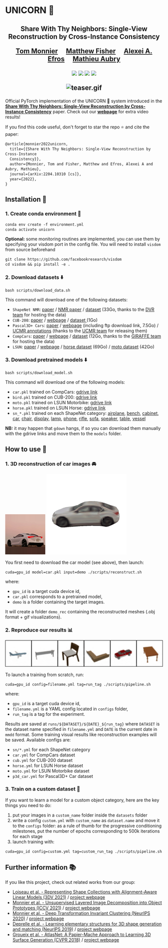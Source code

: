 # UNICORN :unicorn:

<div align="center">
<h2>
Share With Thy Neighbors: Single-View Reconstruction by Cross-Instance Consistency
<p></p>

<a href="http://imagine.enpc.fr/~monniert/">Tom Monnier</a>&emsp;
<a href="https://techmatt.github.io/">Matthew Fisher</a>&emsp;
<a href="https://people.eecs.berkeley.edu/~efros/">Alexei A. Efros</a>&emsp;
<a href="http://imagine.enpc.fr/~aubrym/">Mathieu Aubry</a>

<p></p>

<a href="http://imagine.enpc.fr/~monniert/UNICORN/"><img src="https://img.shields.io/badge/►-Webpage-blue.svg?colorA=333" height=35em></a>
<a href="https://arxiv.org/abs/2204.10310"><img src="https://img.shields.io/badge/►-Paper-blue.svg?colorA=333" height=35em></a>
<a href="http://imagine.enpc.fr/~monniert/UNICORN/poster.pdf"><img src="https://img.shields.io/badge/►-Poster-blue.svg?colorA=333" height=35em></a>
<a href="http://imagine.enpc.fr/~monniert/UNICORN/ref.bib"><img src="https://img.shields.io/badge/►-BibTeX-blue.svg?colorA=333" height=35em></a>
<p></p>

![teaser.gif](./media/teaser.gif)

</h2>
</div>

Official PyTorch implementation of the UNICORN :unicorn: system introduced in the [**Share
With Thy Neighbors: Single-View Reconstruction by Cross-Instance
 Consistency**](https://arxiv.org/abs/2204.10310) paper. Check out our 
[**webpage**](https://imagine.enpc.fr/~monniert/UNICORN) for extra video results!

If you find this code useful, don't forget to star the repo :star: and cite the paper:

```
@article{monnier2022unicorn,
  title={{Share With Thy Neighbors: Single-View Reconstruction by Cross-Instance 
  Consistency}},
  author={Monnier, Tom and Fisher, Matthew and Efros, Alexei A and Aubry, Mathieu},
  journal={arXiv:2204.10310 [cs]},
  year={2022},
}
```

## Installation :construction_worker:

### 1. Create conda environment :wrench:

```
conda env create -f environment.yml
conda activate unicorn
```

**Optional:** some monitoring routines are implemented, you can use them by specifying your
visdom port in the config file. You will need to install `visdom` from source beforehand

```
git clone https://github.com/facebookresearch/visdom
cd visdom && pip install -e .
```

### 2. Download datasets :arrow_down:

```
bash scripts/download_data.sh
```

This command will download one of the following datasets:

- `ShapeNet NMR`: [paper](https://arxiv.org/abs/1512.03012) / [NMR 
  paper](https://arxiv.org/abs/1711.07566) / 
  [dataset](https://s3.eu-central-1.amazonaws.com/avg-projects/differentiable_volumetric_rendering/data/NMR_Dataset.zip)
  (33Go, thanks to the [DVR 
  team](https://github.com/autonomousvision/differentiable_volumetric_rendering) for hosting 
  the data)
- `CUB-200`: [paper](https://authors.library.caltech.edu/27452/1/CUB_200_2011.pdf) / 
  [webpage](http://www.vision.caltech.edu/visipedia/CUB-200-2011.html) /
  [dataset ](https://data.caltech.edu/tindfiles/serve/1239ea37-e132-42ee-8c09-c383bb54e7ff/) 
  (1Go)
- `Pascal3D+ Cars`: [paper](https://cvgl.stanford.edu/papers/xiang_wacv14.pdf) /
  [webpage](https://cvgl.stanford.edu/projects/pascal3d.html) (including ftp download link, 
  7.5Go) / [UCMR
  annotations](https://people.eecs.berkeley.edu/~shubham-goel/projects/ucmr/cachedir-others.tar.gz)
  (thanks to the [UCMR team](https://github.com/shubham-goel/ucmr/) for releasing them)
- `CompCars`: [paper](http://mmlab.ie.cuhk.edu.hk/datasets/comp_cars/CompCars.pdf) / 
  [webpage](http://mmlab.ie.cuhk.edu.hk/datasets/comp_cars/) / 
  [dataset](https://s3.eu-central-1.amazonaws.com/avg-projects/giraffe/data/comprehensive_cars.zip) 
  (12Go, thanks to the [GIRAFFE team](https://github.com/autonomousvision/giraffe/) for 
  hosting the data)
- `LSUN`: [paper](http://arxiv.org/abs/1506.03365) / [webpage](https://www.yf.io/p/lsun) / 
  [horse dataset](http://dl.yf.io/lsun/objects/horse.zip) (69Go) / [moto 
  dataset](http://dl.yf.io/lsun/objects/motorbike.zip) (42Go)

### 3. Download pretrained models :arrow_down:

```
bash scripts/download_model.sh
```

This command will download one of the following models:

- `car.pkl` trained on CompCars: [gdrive 
  link](https://drive.google.com/file/d/16aIw88ZiAUFUOOBFXdHOUNtJ1-w3zpJG/view?usp=sharing)
- `bird.pkl` trained on CUB-200: [gdrive 
  link](https://drive.google.com/file/d/1nWrmMCjeJzK5nHhZ021CCYS-51LTpKHe/view?usp=sharing)
- `moto.pkl` trained on LSUN Motorbike: [gdrive 
  link](https://drive.google.com/file/d/1wuVjllVUSVWUyfoleSHd2qKiET-x-l1i/view?usp=sharing)
- `horse.pkl` trained on LSUN Horse: [gdrive 
  link](https://drive.google.com/file/d/1DoJ0HQ60veEPTmWB4JJ_NGQa5U_48Yhs/view?usp=sharing)
- `sn_*.pkl` trained on each ShapeNet category: 
  [airplane](https://drive.google.com/file/d/1WkqfL7zoOrPegHoZCFxy8kTI_DTnFj1W/view?usp=sharing), 
  [bench](https://drive.google.com/file/d/1__EgJZTtz2y3xI963vgY6j3-kTz8tHaC/view?usp=sharing), 
  [cabinet](https://drive.google.com/file/d/1Yql_enYUniDDP8HXhQ-ZD9hWuvpI6wj6/view?usp=sharing), 
  [car](https://drive.google.com/file/d/1nF_xJfdUsepUkN-i88WaJYpR8RHKCCxI/view?usp=sharing),
  [chair](https://drive.google.com/file/d/1sDdERppgW-q3pCoATCcbVrBNsY5cbPB6/view?usp=sharing),
  [display](https://drive.google.com/file/d/1q93zt9cJKO4rrNkQ2NkqqIHikd2xm0LG/view?usp=sharing),
  [lamp](https://drive.google.com/file/d/1kDV9ulT9ip1cQKamauX-YgPFuCnF1w3G/view?usp=sharing),
  [phone](https://drive.google.com/file/d/1MpUnyb9w6ZE7_EKUkz35JdADRueW9zDO/view?usp=sharing),
  [rifle](https://drive.google.com/file/d/1L5TXJldoeoBshgHuPd3rsSAmz_lCMnjt/view?usp=sharing),
  [sofa](https://drive.google.com/file/d/1u2Mi4hf2_pfmWVLEcsrekaNcrK-6XOew/view?usp=sharing),
  [speaker](https://drive.google.com/file/d/1ZoEOmtnB6aYH05fD0tJba038Wbk1ZLf7/view?usp=sharing),
  [table](https://drive.google.com/file/d/1MwGZpFaadA-3fA1WpXKmX-v7btXcuZJ7/view?usp=sharing),
  [vessel](https://drive.google.com/file/d/1-2Jwek4GmYDciRNu2K6zsMlyW7c3krBl/view?usp=sharing)

**NB:** it may happen that `gdown` hangs, if so you can download them manually with the 
gdrive links and move them to the `models` folder.


## How to use :rocket:

### 1. 3D reconstruction of car images :oncoming_automobile:

![ex_car.png](./media/ex_car.png)
![ex_rec.gif](./media/ex_rec.gif)

You first need to download the car model (see above), then launch:

```
cuda=gpu_id model=car.pkl input=demo ./scripts/reconstruct.sh
```

where:
- `gpu_id` is a target cuda device id,
- `car.pkl` corresponds to a pretrained model,
- `demo` is a folder containing the target images.

It will create a folder `demo_rec` containing the reconstructed meshes (.obj format + gif 
visualizations).

### 2. Reproduce our results :bar_chart:

![shapenet.gif](./media/shapenet.gif)

To launch a training from scratch, run:

```
cuda=gpu_id config=filename.yml tag=run_tag ./scripts/pipeline.sh
```

where:
- `gpu_id` is a target cuda device id,
- `filename.yml` is a YAML config located in `configs` folder,
- `run_tag` is a tag for the experiment.

Results are saved at `runs/${DATASET}/${DATE}_${run_tag}` where `DATASET` is the dataset name 
specified in `filename.yml` and `DATE` is the current date in `mmdd` format. Some training 
visual results like reconstruction examples will be saved. Available configs are:

- `sn/*.yml` for each ShapeNet category
- `car.yml` for CompCars dataset
- `cub.yml` for CUB-200 dataset
- `horse.yml` for LSUN Horse dataset
- `moto.yml` for LSUN Motorbike dataset
- `p3d_car.yml` for Pascal3D+ Car dataset

### 3. Train on a custom dataset :crystal_ball:

If you want to learn a model for a custom object category, here are the key things you need 
to do:

1. put your images in a `custom_name` folder inside the `datasets` folder
2. write a config `custom.yml` with `custom_name` as `dataset.name` and move it to the `configs` folder: as a rule of thumb for the progressive conditioning milestones, put the number of epochs corresponding to 500k iterations for each stage
3. launch training with:

```
cuda=gpu_id config=custom.yml tag=custom_run_tag ./scripts/pipeline.sh
```

## Further information :books:

If you like this project, check out related works from our group:

- [Loiseau et al. - Representing Shape Collections with Alignment-Aware Linear Models (3DV
  2021)](https://arxiv.org/abs/2109.01605) / [project webpage](https://romainloiseau.github.io/deep-linear-shapes/)
- [Monnier et al. - Unsupervised Layered Image Decomposition into Object Prototypes (ICCV
  2021)](https://arxiv.org/abs/2104.14575) / [project webpage](http://imagine.enpc.fr/~monniert/DTI-Sprites/)
- [Monnier et al. - Deep Transformation Invariant Clustering (NeurIPS 
  2020)](https://arxiv.org/abs/2006.11132) / [project webpage](http://imagine.enpc.fr/~monniert/DTIClustering/)
- [Deprelle et al. - Learning elementary structures for 3D shape generation and matching 
  (NeurIPS 2019)](https://arxiv.org/abs/1908.04725) / [project webpage](https://imagine.enpc.fr/~deprellt/atlasnet2/)
- [Groueix et al. - AtlasNet: A Papier-Mache Approach to Learning 3D Surface Generation (CVPR 
  2018)](https://arxiv.org/abs/1802.05384) / [project webpage](http://imagine.enpc.fr/~groueixt/atlasnet/)
